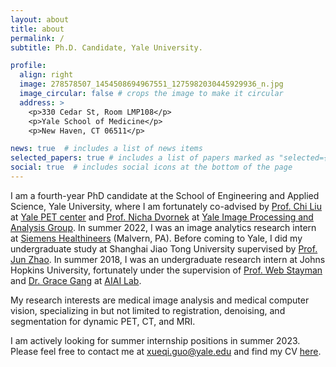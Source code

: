```yaml
---
layout: about
title: about
permalink: /
subtitle: Ph.D. Candidate, Yale University.

profile:
  align: right
  image: 278578507_1454508694967551_1275982030445929936_n.jpg
  image_circular: false # crops the image to make it circular
  address: >
    <p>330 Cedar St, Room LMP108</p>
    <p>Yale School of Medicine</p>
    <p>New Haven, CT 06511</p>

news: true  # includes a list of news items
selected_papers: true # includes a list of papers marked as "selected={true}"
social: true  # includes social icons at the bottom of the page
---
```


I am a fourth-year PhD candidate at the School of Engineering and Applied Science, Yale University, where I am fortunately co-advised by [Prof. Chi Liu](https://seas.yale.edu/faculty-research/faculty-directory/chi-liu) at [Yale PET center](https://medicine.yale.edu/pet/) and [Prof. Nicha Dvornek](http://www.hellonicha.com/) at [Yale Image Processing and Analysis Group](https://medicine.yale.edu/bioimaging/ipa/people/). In summer 2022, I was an image analytics research intern at [Siemens Healthineers](https://www.siemens-healthineers.com/) (Malvern, PA). Before coming to Yale, I did my undergraduate study at Shanghai Jiao Tong University supervised by [Prof. Jun Zhao](https://bme.sjtu.edu.cn/En/FacultyDetail/76). In summer 2018, I was an undergraduate research intern at Johns Hopkins University, fortunately under the supervision of [Prof. Web Stayman](https://www.bme.jhu.edu/people/faculty/j-webster-stayman/) and [Dr. Grace Gang](https://engineering.jhu.edu/faculty/grace-gang/) at [AIAI Lab](https://aiai.jhu.edu/). 

My research interests are medical image analysis and medical computer vision, specializing in but not limited to registration, denoising, and segmentation for dynamic PET, CT, and MRI.

I am actively looking for summer internship positions in summer 2023. Please feel free to contact me at xueqi.guo@yale.edu and find my CV [here](#).
